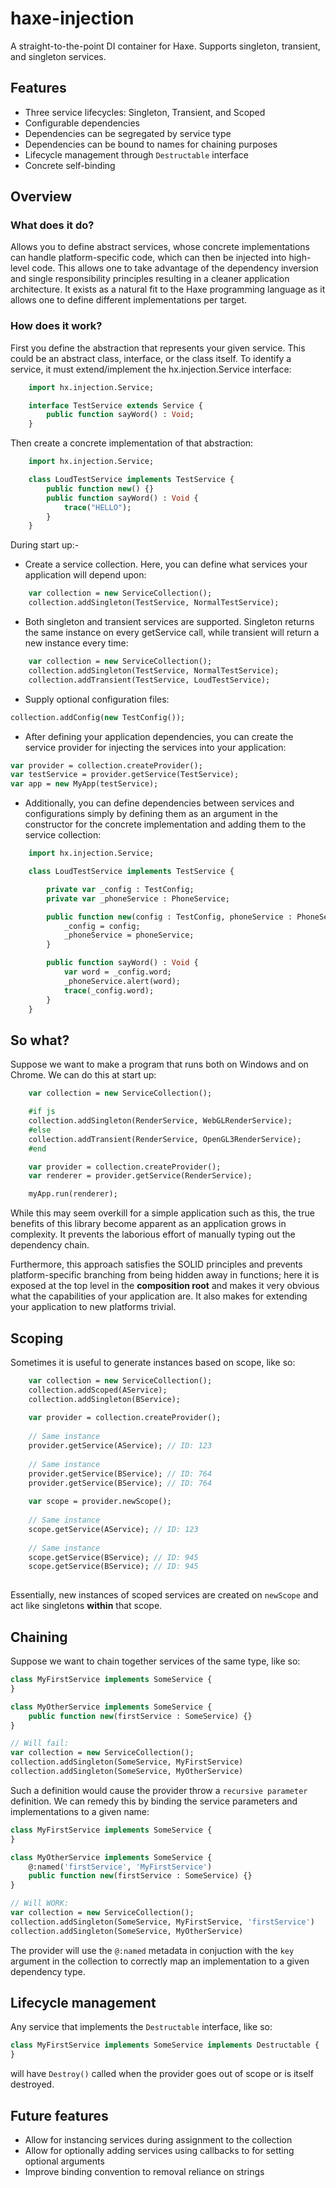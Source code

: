 # haxe-injection

A straight-to-the-point DI container for Haxe. Supports singleton, transient, and singleton services.

## Features

- Three service lifecycles: Singleton, Transient, and Scoped
- Configurable dependencies
- Dependencies can be segregated by service type
- Dependencies can be bound to names for chaining purposes
- Lifecycle management through `Destructable` interface
- Concrete self-binding

## Overview

### What does it do?

Allows you to define abstract services, whose concrete implementations can handle platform-specific code, which can then be injected into high-level code. This allows one to take advantage of the dependency inversion and single responsibility principles resulting in a cleaner application architecture. It exists as a natural fit to the Haxe programming language as it allows one to define different implementations per target.

### How does it work?

First you define the abstraction that represents your given service. This could be an abstract class, interface, or the class itself. To identify a service, it must extend/implement the hx.injection.Service interface:

```haxe
    import hx.injection.Service;

    interface TestService extends Service {
        public function sayWord() : Void;
    }
``` 

Then create a concrete implementation of that abstraction:

```haxe
    import hx.injection.Service;

    class LoudTestService implements TestService {
        public function new() {}
        public function sayWord() : Void {
            trace("HELLO");
        }
    }
``` 

During start up:-

- Create a service collection. Here, you can define what services your application will depend upon:

```haxe
    var collection = new ServiceCollection();
    collection.addSingleton(TestService, NormalTestService);
``` 

- Both singleton and transient services are supported. Singleton returns the same instance on every getService call, while transient will return a new instance every time:

```haxe
    var collection = new ServiceCollection();
    collection.addSingleton(TestService, NormalTestService);
    collection.addTransient(TestService, LoudTestService);
```

- Supply optional configuration files:

```haxe
collection.addConfig(new TestConfig());
```

- After defining your application dependencies, you can create the service provider for injecting the services into your application:

```haxe
var provider = collection.createProvider();
var testService = provider.getService(TestService);
var app = new MyApp(testService);
```

- Additionally, you can define dependencies between services and configurations simply by defining them as an argument in the constructor for the concrete implementation and adding them to the service collection:

```haxe
    import hx.injection.Service;

    class LoudTestService implements TestService {

        private var _config : TestConfig;
        private var _phoneService : PhoneService;

        public function new(config : TestConfig, phoneService : PhoneService) {
            _config = config;
            _phoneService = phoneService;
        }

        public function sayWord() : Void {
            var word = _config.word;
            _phoneService.alert(word);
            trace(_config.word);
        }
    }
```

## So what?

Suppose we want to make a program that runs both on Windows and on Chrome. We can do this at start up:

```haxe
    var collection = new ServiceCollection();

    #if js
    collection.addSingleton(RenderService, WebGLRenderService);
    #else
    collection.addTransient(RenderService, OpenGL3RenderService);
    #end

    var provider = collection.createProvider();
    var renderer = provider.getService(RenderService);

    myApp.run(renderer);
```

While this may seem overkill for a simple application such as this, the true benefits of this library become apparent as an application grows in complexity. It prevents the laborious effort of manually typing out the dependency chain.

Furthermore, this approach satisfies the SOLID principles and prevents platform-specific branching from being hidden away in functions; here it is exposed at the top level in the __composition root__ and makes it very obvious what the capabilities of your application are. It also makes for extending your application to new platforms trivial.

## Scoping

Sometimes it is useful to generate instances based on scope, like so:

```haxe
    var collection = new ServiceCollection();
    collection.addScoped(AService);
    collection.addSingleton(BService);
    
    var provider = collection.createProvider();
    
    // Same instance
    provider.getService(AService); // ID: 123
    
    // Same instance
    provider.getService(BService); // ID: 764
    provider.getService(BService); // ID: 764
    
    var scope = provider.newScope();
    
    // Same instance
    scope.getService(AService); // ID: 123
    
    // Same instance
    scope.getService(BService); // ID: 945
    scope.getService(BService); // ID: 945
    
```

Essentially, new instances of scoped services are created on `newScope` and act like singletons __within__ that scope.

## Chaining

Suppose we want to chain together services of the same type, like so:

```haxe
class MyFirstService implements SomeService {
}

class MyOtherService implements SomeService {
    public function new(firstService : SomeService) {}
}

// Will fail:
var collection = new ServiceCollection();
collection.addSingleton(SomeService, MyFirstService)
collection.addSingleton(SomeService, MyOtherService)
```

Such a definition would cause the provider throw a `recursive parameter` definition. We can remedy this by binding the service parameters and implementations to a given name:

```haxe
class MyFirstService implements SomeService {
}

class MyOtherService implements SomeService {
    @:named('firstService', 'MyFirstService')
    public function new(firstService : SomeService) {}
}

// Will WORK:
var collection = new ServiceCollection();
collection.addSingleton(SomeService, MyFirstService, 'firstService')
collection.addSingleton(SomeService, MyOtherService)
```

The provider will use the `@:named` metadata in conjuction with the `key` argument in the collection to correctly map an implementation to a given dependency type.

## Lifecycle management

Any service that implements the `Destructable` interface, like so:

```haxe
class MyFirstService implements SomeService implements Destructable {
}
```

will have `Destroy()` called when the provider goes out of scope or is itself destroyed.

## Future features
- Allow for instancing services during assignment to the collection
- Allow for optionally adding services using callbacks to for setting optional arguments
- Improve binding convention to removal reliance on strings
